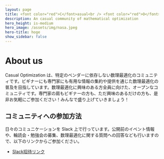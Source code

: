 ```yaml
---
layout: page
title: <font color="red">C</font>asual<br /> <font color="red">O</font>ptimization
description: An casual community of mathematical optimization
hero_height: is-medium
hero_image: /assets/img/nasa.jpeg
hero-title: hoge
show_sidebar: false
---
```


# About us

Casual Optimization は、特定のベンダーに依存しない数理最適化のコミュニティです。ビギナーにも専門家にも有用な情報の集約や提供を通じた数理最適化の普及を目指しています。数理最適化に興味のある方全員に向けた、オープンなコミュニティです。専門家の肩もビギナーの方も、ただ興味のあるだけの方も、是非お気軽にご参加ください！みんなで盛り上げていきましょう！


## コミュニティへの参加方法

日々のコミュニケーションを Slack 上で行っています。公開前のイベント情報や、輪読会・勉強会の募集、数理最適化に関する質問への回答なども行いますので、以下のリンクからご参加ください。

- [Slack招待リンク](https://join.slack.com/t/casual-opt/shared_invite/zt-1a5rslj1j-ypWSqGGVZf~FW8~8PkH5MQ) 
